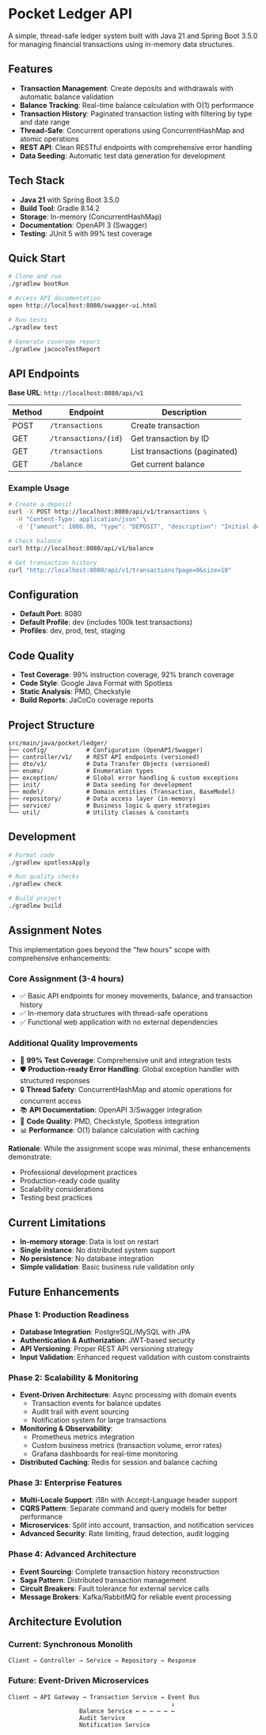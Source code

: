 # Pocket Ledger API

A simple, thread-safe ledger system built with Java 21 and Spring Boot 3.5.0 for managing financial transactions using in-memory data structures.

## Features

- **Transaction Management**: Create deposits and withdrawals with automatic balance validation
- **Balance Tracking**: Real-time balance calculation with O(1) performance
- **Transaction History**: Paginated transaction listing with filtering by type and date range
- **Thread-Safe**: Concurrent operations using ConcurrentHashMap and atomic operations
- **REST API**: Clean RESTful endpoints with comprehensive error handling
- **Data Seeding**: Automatic test data generation for development

## Tech Stack

- **Java 21** with Spring Boot 3.5.0
- **Build Tool**: Gradle 8.14.2
- **Storage**: In-memory (ConcurrentHashMap)
- **Documentation**: OpenAPI 3 (Swagger)
- **Testing**: JUnit 5 with 99% test coverage

## Quick Start

```bash
# Clone and run
./gradlew bootRun

# Access API documentation
open http://localhost:8080/swagger-ui.html

# Run tests
./gradlew test

# Generate coverage report
./gradlew jacocoTestReport
```

## API Endpoints

**Base URL**: `http://localhost:8080/api/v1`

| Method | Endpoint | Description |
|--------|----------|-------------|
| POST | `/transactions` | Create transaction |
| GET | `/transactions/{id}` | Get transaction by ID |
| GET | `/transactions` | List transactions (paginated) |
| GET | `/balance` | Get current balance |

### Example Usage

```bash
# Create a deposit
curl -X POST http://localhost:8080/api/v1/transactions \
  -H "Content-Type: application/json" \
  -d '{"amount": 1000.00, "type": "DEPOSIT", "description": "Initial deposit"}'

# Check balance
curl http://localhost:8080/api/v1/balance

# Get transaction history
curl "http://localhost:8080/api/v1/transactions?page=0&size=10"
```

## Configuration

- **Default Port**: 8080
- **Default Profile**: dev (includes 100k test transactions)
- **Profiles**: dev, prod, test, staging

## Code Quality

- **Test Coverage**: 99% instruction coverage, 92% branch coverage
- **Code Style**: Google Java Format with Spotless
- **Static Analysis**: PMD, Checkstyle
- **Build Reports**: JaCoCo coverage reports

## Project Structure

```shell
src/main/java/pocket/ledger/
├── config/           # Configuration (OpenAPI/Swagger)
├── controller/v1/    # REST API endpoints (versioned)
├── dto/v1/           # Data Transfer Objects (versioned)
├── enums/            # Enumeration types
├── exception/        # Global error handling & custom exceptions
├── init/             # Data seeding for development
├── model/            # Domain entities (Transaction, BaseModel)
├── repository/       # Data access layer (in-memory)
├── service/          # Business logic & query strategies
└── util/             # Utility classes & constants
```

## Development

```bash
# Format code
./gradlew spotlessApply

# Run quality checks
./gradlew check

# Build project
./gradlew build
```

## Assignment Notes

This implementation goes beyond the "few hours" scope with comprehensive enhancements:

### Core Assignment (3-4 hours)

- ✅ Basic API endpoints for money movements, balance, and transaction history
- ✅ In-memory data structures with thread-safe operations
- ✅ Functional web application with no external dependencies

### Additional Quality Improvements

- 🚀 **99% Test Coverage**: Comprehensive unit and integration tests
- 🛡️ **Production-ready Error Handling**: Global exception handler with structured responses
- 🔒 **Thread Safety**: ConcurrentHashMap and atomic operations for concurrent access
- 📚 **API Documentation**: OpenAPI 3/Swagger integration
- 🎯 **Code Quality**: PMD, Checkstyle, Spotless integration
- 📊 **Performance**: O(1) balance calculation with caching

**Rationale**: While the assignment scope was minimal, these enhancements demonstrate:

- Professional development practices
- Production-ready code quality
- Scalability considerations
- Testing best practices

## Current Limitations

- **In-memory storage**: Data is lost on restart
- **Single instance**: No distributed system support  
- **No persistence**: No database integration
- **Simple validation**: Basic business rule validation only

## Future Enhancements

### Phase 1: Production Readiness

- **Database Integration**: PostgreSQL/MySQL with JPA
- **Authentication & Authorization**: JWT-based security
- **API Versioning**: Proper REST API versioning strategy
- **Input Validation**: Enhanced request validation with custom constraints

### Phase 2: Scalability & Monitoring

- **Event-Driven Architecture**: Async processing with domain events
  - Transaction events for balance updates
  - Audit trail with event sourcing
  - Notification system for large transactions
- **Monitoring & Observability**:
  - Prometheus metrics integration
  - Custom business metrics (transaction volume, error rates)
  - Grafana dashboards for real-time monitoring
- **Distributed Caching**: Redis for session and balance caching

### Phase 3: Enterprise Features

- **Multi-Locale Support**: i18n with Accept-Language header support
- **CQRS Pattern**: Separate command and query models for better performance
- **Microservices**: Split into account, transaction, and notification services
- **Advanced Security**: Rate limiting, fraud detection, audit logging

### Phase 4: Advanced Architecture

- **Event Sourcing**: Complete transaction history reconstruction
- **Saga Pattern**: Distributed transaction management
- **Circuit Breakers**: Fault tolerance for external service calls
- **Message Brokers**: Kafka/RabbitMQ for reliable event processing

## Architecture Evolution

### Current: Synchronous Monolith

```shell
Client → Controller → Service → Repository → Response
```

### Future: Event-Driven Microservices

```shell
Client → API Gateway → Transaction Service → Event Bus
                                              ↓
                    Balance Service ← ← ← ← ← ← 
                    Audit Service
                    Notification Service
```
